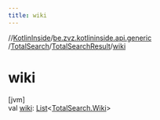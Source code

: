 ```yaml
---
title: wiki
---
```

//[KotlinInside](../../../../index.html)/[be.zvz.kotlininside.api.generic](../../index.html)
/[TotalSearch](../index.html)/[TotalSearchResult](index.html)/[wiki](wiki.html)

# wiki

[jvm]\
val [wiki](wiki.html): [List](https://kotlinlang.org/api/latest/jvm/stdlib/kotlin.collections/-list/index.html)<[TotalSearch.Wiki](
../-wiki/index.html)>




